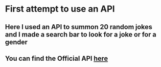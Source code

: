 # First attempt to use an API

## Here I used an API to summon 20 random jokes and I made a search bar to look for a joke or for a gender

## You can find the Official API <a href="https://github.com/15Dkatz/official_joke_api">here</a>
